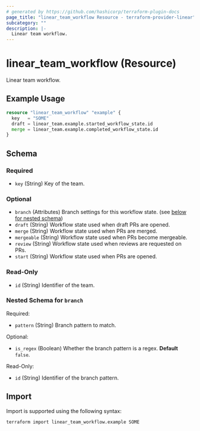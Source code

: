 ```yaml
---
# generated by https://github.com/hashicorp/terraform-plugin-docs
page_title: "linear_team_workflow Resource - terraform-provider-linear"
subcategory: ""
description: |-
  Linear team workflow.
---
```


# linear_team_workflow (Resource)

Linear team workflow.

## Example Usage

```terraform
resource "linear_team_workflow" "example" {
  key   = "SOME"
  draft = linear_team.example.started_workflow_state.id
  merge = linear_team.example.completed_workflow_state.id
}
```

<!-- schema generated by tfplugindocs -->
## Schema

### Required

- `key` (String) Key of the team.

### Optional

- `branch` (Attributes) Branch settings for this workflow state. (see [below for nested schema](#nestedatt--branch))
- `draft` (String) Workflow state used when draft PRs are opened.
- `merge` (String) Workflow state used when PRs are merged.
- `mergeable` (String) Workflow state used when PRs become mergeable.
- `review` (String) Workflow state used when reviews are requested on PRs.
- `start` (String) Workflow state used when PRs are opened.

### Read-Only

- `id` (String) Identifier of the team.

<a id="nestedatt--branch"></a>
### Nested Schema for `branch`

Required:

- `pattern` (String) Branch pattern to match.

Optional:

- `is_regex` (Boolean) Whether the branch pattern is a regex. **Default** `false`.

Read-Only:

- `id` (String) Identifier of the branch pattern.

## Import

Import is supported using the following syntax:

```shell
terraform import linear_team_workflow.example SOME
```
